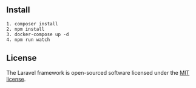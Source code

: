 ## Install

```
1. composer install
2. npm install
3. docker-compose up -d
4. npm run watch
```
## License

The Laravel framework is open-sourced software licensed under the [MIT license](https://opensource.org/licenses/MIT).
